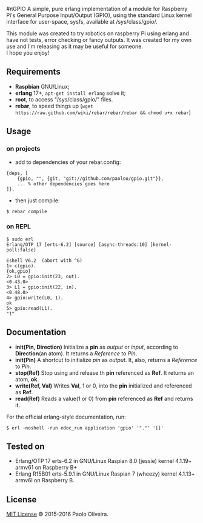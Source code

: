 #πGPIO
A simple, pure erlang implementation of a module for Raspberry Pi's General Purpose 
Input/Output (GPIO), using the standard Linux kernel interface for user-space, sysfs,
available at /sys/class/gpio/.

This module was created to try robotics on raspberry Pi using erlang and have not tests,
error checking or fancy outputs. It was created for my own use and I'm releasing as it
may be useful for someone.<br>I hope you enjoy!

## Requirements
- **Raspbian** GNU/Linux;
- **erlang** 17+, `apt-get install erlang` solve it;
- **root**, to access "/sys/class/gpio/" files.
- **rebar**, to speed things up (`wget https://raw.github.com/wiki/rebar/rebar/rebar && chmod u+x rebar`)

## Usage
### on projects
- add to dependencies of your rebar.config:
```
{deps, [
    {gpio, "", {git, "git://github.com/paoloo/gpio.git"}},
    ... % other dependencies goes here
]}.
```
- then just compile:
```
$ rebar compile
```

### on REPL
```
$ sudo erl
Erlang/OTP 17 [erts-6.2] [source] [async-threads:10] [kernel-poll:false]

Eshell V6.2  (abort with ^G)
1> c(gpio).
{ok,gpio}
2> L0 = gpio:init(23, out).
<0.43.0>
3> L1 = gpio:init(22, in).
<0.48.0>
4> gpio:write(L0, 1).
ok
5> gpio:read(L1).
"1"
```

## Documentation
- **init(Pin, Direction)** Initialize a **pin** as *output* or *input*, according to **Direction**(an atom). It returns a *Reference* to *Pin*.
- **init(Pin)** A shortcut to initialize *pin* as *output*. It, also, returns a *Reference* to *Pin*.
- **stop(Ref)** Stop using and release th **pin** referenced as **Ref**. It returns an atom, **ok**.
- **write(Ref, Val)** Writes **Val**, 1 or 0, into the **pin** initialized and referenced as **Ref**.
- **read(Ref)** Reads a value(1 or 0) from **pin** referenced as **Ref** and returns it.

For the official erlang-style documentation, run:
```
$ erl -noshell -run edoc_run application 'gpio' '"."' '[]'
```

## Tested on
- Erlang/OTP 17 erts-6.2 in GNU/Linux Raspian 8.0 (jessie) kernel 4.1.19+ armv61 on Raspberry B+
- Erlang R15B01 erts-5.9.1 in GNU/Linux Raspian 7 (wheezy) kernel 4.1.13+ armv6l on Raspberry B.

## License
[MIT License](LICENSE.md) © 2015-2016 Paolo Oliveira.